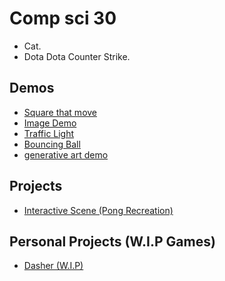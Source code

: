 # Comp sci 30

- Cat.
- Dota Dota Counter Strike.

## Demos
- [Square that move](THE-FOLDER-OF-DOOM)
- [Image Demo](image-demo)
- [Traffic Light](traffic-light)
- [Bouncing Ball](bouncing-ball)
- [generative art demo](art)

## Projects
- [Interactive Scene (Pong Recreation)](interactive-scene)

## Personal Projects (W.I.P Games)
- [Dasher (W.I.P)](dasher)
